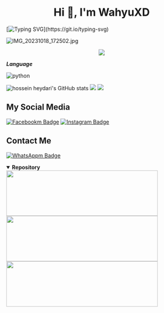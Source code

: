 <h1 align="center">Hi 👋, I'm WahyuXD</h1>
<!--
```python
def typing(s):
   for c in s + '\n':
        sys.stdout.write(c)
        sys.stdout.flush()
        time.sleep(0.1)
typing("Hello World!")
```-->

[![Typing SVG](https://readme-typing-svg.herokuapp.com?font=Koulen&size=25&duration=8000&color=light&center=true&vCenter=true&multiline=true&width=600&lines=Hello+World!)](https://git.io/typing-svg)

![IMG_20231018_172502.jpg](https://github.com/WahyuuXD/unliShare/assets/131398263/96350797-f659-4789-a7d0-e85ad6f71e84)


<p align="center">
  <img src="https://komarev.com/ghpvc/?username=WahyuuXD&label=Profile+Views&style=flat-square&color=ff0000"/>
</p>

***Language***

![python](https://img.shields.io/badge/-python-black?style=for-the-badge&logo=python&logoColor=yellow&labelColor=white)

  <img src="https://github-readme-stats.vercel.app/api?username=WahyuuXD&show_icons=true&include_all_commits=true&theme=dracula" alt="hossein heydari's GitHub stats"/>
  <img src="https://github-readme-streak-stats.herokuapp.com/?user=WahyuuXD&theme=dracula"/>
  <img src="https://github-readme-stats.vercel.app/api/top-langs/?username=WahyuuXD&layout=compact&theme=dracula&langs_count=12"/><br />
  
## My Social Media
[![Facebookm Badge](https://img.shields.io/badge/-Wahyuu-blue?style=flat&logo=Facebook&logoColor=white&link=https://www.facebook.com/whyu.404/)](https://www.facebook.com/whyu.404)
[![Instagram Badge](https://img.shields.io/badge/-why.404__-f01397?style=flat&logo=Instagram&logoColor=white&link=https://www.instagram.com/why.404__/)](https://www.instagram.com/why.404_)   
## Contact Me  
[![WhatsAppm Badge](https://img.shields.io/badge/-GetInTouch_-ff?style=flat&logo=WhatsApp&logoColor=white&link=https://api.whatsapp.com/send/?phone=233506380966&text=Hallo+Bang!/)](https://api.whatsapp.com/send/?phone=233506380966&text=Hallo+Bang!)
<details open>
   <summary><strong>Repository</strong></summary>
   <a href="https://github.com/WahyuuXD/FaceBF"><img width="400" height="120" src="https://github-readme-stats.vercel.app/api/pin/?username=WahyuuXD&repo=FaceBF&theme=dracula"></a>
   <a href="https://github.com/WahyuuXD/unliShare"><img width="400" height="120" src="https://github-readme-stats.vercel.app/api/pin/?username=WahyuuXD&repo=unliShare&theme=dracula"></a>
   <a href="https://github.com/WahyuuXD/Commenter"><img width="400" height="120" src="https://github-readme-stats.vercel.app/api/pin/?username=WahyuuXD&repo=Commenter&theme=dracula"></a>
</details>
<!--
**WahyuuXD/WahyuuXD** is a ✨ _special_ ✨ repository because its `README.md` (this file) appears on your GitHub profile.

Here are some ideas to get you started:

- 🔭 I’m currently working on ...
- 🌱 I’m currently learning ...
- 👯 I’m looking to collaborate on ...
- 🤔 I’m looking for help with ...
- 💬 Ask me about ...
- 📫 How to reach me: ...
- 😄 Pronouns: ...
- ⚡ Fun fact: ...
-->





